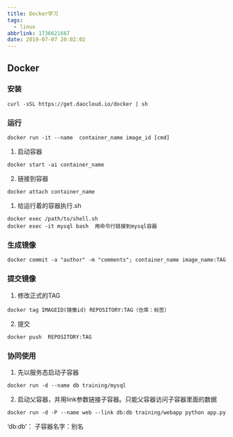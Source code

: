 ```yaml
---
title: Docker学习
tags:
  - linux
abbrlink: 1736621667
date: 2019-07-07 20:02:02
---
```


## [](#Docker "Docker")Docker

### [](#安装 "安装")安装
```
curl -sSL https://get.daocloud.io/docker | sh
```

### [](#运行 "运行")运行

```
docker run -it --name  container_name image_id [cmd]
```

1.  启动容器

```
docker start -ai container_name
```

2.  链接到容器

```
docker attach container_name
```

1.  给运行着的容器执行.sh

```
docker exec /path/to/shell.sh
docker exec -it mysql bash  用命令行链接到mysql容器
```

### [](#生成镜像 "生成镜像")生成镜像

```
docker commit -a "author" -m "comments"; container_name image_name:TAG
```

### [](#提交镜像 "提交镜像")提交镜像

1.  修改正式的TAG

```
docker tag IMAGEID(镜像id) REPOSITORY:TAG（仓库：标签）
```

2.  提交
```
docker push  REPOSITORY:TAG
```

### [](#协同使用 "协同使用")协同使用

1.  先以服务态启动子容器

```
docker run -d --name db training/mysql
```

2.  启动父容器，并用link参数链接子容器。只能父容器访问子容器里面的数据

```
docker run -d -P --name web --link db:db training/webapp python app.py
```
‘db:db’： 子容器名字：别名